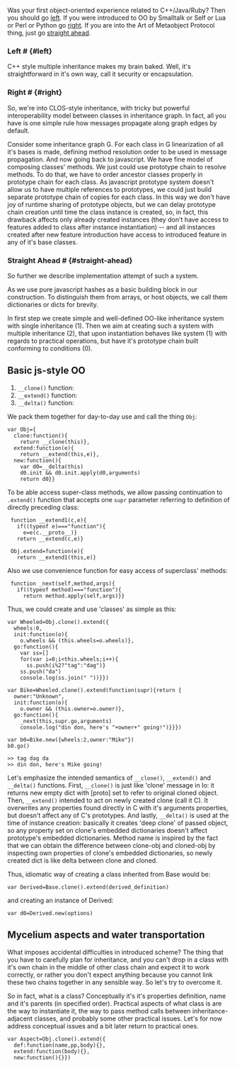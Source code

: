 <link rel="stylesheet" href="/css/markdown.css"></link>

Was your first object-oriented experience related to C++/Java/Ruby? Then
you should go [left](#left). If you were introduced to OO by
Smalltalk or Self or Lua or Perl or Python go [right](#right). If you are into the
Art of Metaobject Protocol thing, just go [straight ahead](#straight-ahead).

### Left # {#left}

C++ style multiple inheritance makes my brain baked. Well, it's
straightforward in it's own way, call it security or encapsulation.

### Right # {#right}

So, we're into CLOS-style inheritance, with tricky but powerful
interoperability model between classes in inheritance graph. In fact, all
you have is one simple rule how messages propagate along graph edges
by default.

Consider some inheritance graph G. For each class in G linearization
of all it's bases is made, defining method resolution order to be used
in message propagation. And now going back to javascript. We have fine
model of composing classes' methods. We just could use prototype chain
to resolve methods. To do that, we have to order ancestor classes
properly in prototype chain for each class. As javascript prototype
system doesn't allow us to have multiple references to prototypes, we
could just build separate prototype chain of copies for each class. In
this way we don't have joy of runtime sharing of prototype objects,
but we can delay prototype chain creation until time the class
instance is created, so, in fact, this drawback affects only already
created instances (they don't have access to features added to class
after instance instantiation) -- and all instances created after
new feature introduction have access to introduced feature in any of
it's base classes.

### Straight Ahead # {#straight-ahead}

So further we describe implementation attempt of such a system.

As we use pure javascript hashes as a basic building block in our
construction. To distinguish them from arrays, or host objects, we
call them dictionaries or dicts for brevity.

In first step we create simple and well-defined OO-like inheritance
system with single inheritance (1). Then we aim at creating such a
system with multiple inheritance (2), that upon instantiation behaves
like system (1) with regards to practical operations, but have it's
prototype chain built conforming to conditions (0).

## Basic js-style OO

1. `__clone()` function:
2. `__extend()` function:
3. `__delta()` function:

We pack them together for day-to-day use and call the thing `Obj`:

    var Obj={
      clone:function(){
        return __clone(this)},
      extend:function(e){
        return __extend(this,e)},
      new:function(){
        var d0=__delta(this)
        d0.init && d0.init.apply(d0,arguments)
        return d0}}


To be able access super-class methods, we allow passing continuation
to `.extend()` function that accepts one `supr` parameter referring to
definition of directly preceding class:

     function __extend1(c,e){
       if((typeof e)==="function"){
         e=e(c.__proto__)}
       return __extend(c,e)}

     Obj.extend=function(e){
       return __extend1(this,e)}

Also we use convenience function for easy access of superclass' methods:

     function _next(self,method,args){
       if((typeof method)==="function"){
         return method.apply(self,args)}}


Thus, we could create and use 'classes' as simple as this:

    var Wheeled=Obj.clone().extend({
      wheels:0,
      init:function(o){
        o.wheels && (this.wheels=o.wheels)},
      go:function(){
        var ss=[]
        for(var i=0;i<this.wheels;i++){
          ss.push(i%2?"tag":"dag")}
        ss.push("da")
        console.log(ss.join(" "))}})

    var Bike=Wheeled.clone().extend(function(supr){return {
      owner:"Unknown",
      init:function(o){
        o.owner && (this.owner=o.owner)},
      go:function(){
        _next(this,supr.go,arguments)
        console.log("din don, here's "+owner+" going!")}}})

    var b0=Bike.new({wheels:2,owner:"Mike"})
    b0.go()

    >> tag dag da
    >> din don, here's Mike going!

Let's emphasize the intended semantics of `__clone()`, `__extend()`
and `__delta()` functions. First, `__clone()` is just like 'clone'
message in Io: it returns new empty dict with [proto] set to refer to
original cloned object. Then, `__extend()` intended to act on newly
created clone (call it C). It overwrites any properties found directly
in C with it's arguments properties, but doesn't affect any of C's
prototypes. And lastly, `__delta()` is used at the time of instance
creation: basically it creates 'deep clone' of passed object, so any
property set on clone's embedded dictionaries doesn't affect
prototype's embedded dictionaries. Method name is inspired by the fact
that we can obtain the difference between clone-obj and cloned-obj by
inspecting own properties of clone's embedded dictionaries, so newly
created dict is like delta between clone and cloned. 

Thus, idiomatic way of creating a class
inherited from Base would be:

    var Derived=Base.clone().extend(derived_definition)
    
and creating an instance of Derived:

    var d0=Derived.new(options)

## Mycelium aspects and water transportation

What imposes accidental difficulties in introduced scheme? The thing
that you have to carefully plan for inheritance, and you can't drop in
a class with it's own chain in the middle of other class chain and
expect it to work correctly, or rather you don't
expect anything because you cannot link these two chains together in
any sensible way. So let's try to overcome it.

So in fact, what is a class? Conceptually it's it's properties definition,
name and it's parents (in specified order). Practical aspects of
what class is are the way to instantiate it, the way to pass method
calls between inheritance-adjacent classes, and probably some other
practical issues. Let's for now address conceptual issues and a bit
later return to practical ones. 

    var Aspect=Obj.clone().extend({
      def:function(name,pp,body){},
      extend:function(body){},
      new:function(){}})



<!--  LocalWords:  linearization javascript runtime Lua CLOS dicts OO js
 -->
<!--  LocalWords:  Mycelium
 -->
